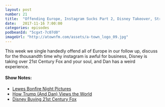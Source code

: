 ```yaml
---
layout: post
number: 21
title:  "Offending Europe, Instagram Sucks Part 2, Disney Takeover, Streaming Services, Dan's Weird Experience"
date:   2017-11-16 7:00:00
categories: episodes
podbeanId: "5cgxt-7c07d0"
imageUrl: "http://atownfm.com/assets/a-town_logo_09.jpg"
---
```


This week we single handedly offend all of Europe in our follow up, discuss for the thousandth time why instagram is awful for business, Disney is taking over 21st Century Fox and your soul, and Dan has a weird experience.

<!-- excerpt-end -->

#### Show Notes:
- [Lewes Bonfire Night Pictures](https://www.google.com/search?q=lewes+bonfire+night&source=lnms&tbm=isch&sa=X&ved=0ahUKEwj2nM2Ek8LXAhVPziYKHRf3DbUQ_AUICigB&biw=813&bih=776)
- [How Trump (And Dan) Views the World](https://img.huffingtonpost.com/asset/559d19e91300008e10a59e6f.jpeg?cache=3tacaoppbl&ops=scalefit_970_noupscale)
- [Disney Buying 21st Century Fox](https://qz.com/1122474/disneys-talks-to-buy-fox-are-really-all-about-netflix/)